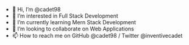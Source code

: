 - 👋 Hi, I’m @cadet98
- 👀 I’m interested in Full Stack Development
- 🌱 I’m currently learning Mern Stack Development
- 💞️ I’m looking to collaborate on Web Applications
- 📫 How to reach me on GitHub @cadet98 / Twitter @inventivecadet

<!---
cadet98/cadet98 is a ✨ special ✨ repository because its `README.md` (this file) appears on your GitHub profile.
You can click the Preview link to take a look at your changes.
--->
